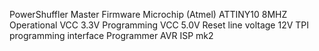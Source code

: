 PowerShuffler Master Firmware
Microchip (Atmel) ATTINY10 8MHZ
Operational VCC 3.3V
Programming VCC 5.0V
Reset line voltage 12V
TPI programming interface
Programmer AVR ISP mk2
